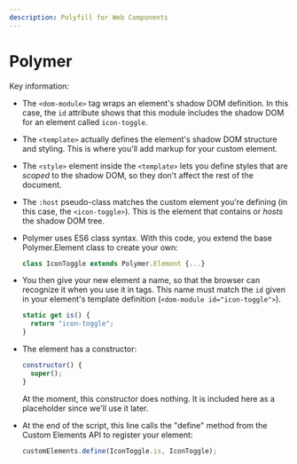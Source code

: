 ```yaml
---
description: Polyfill for Web Components
---
```


# Polymer



Key information:

* The `<dom-module>` tag wraps an element's shadow DOM definition. In this case, the `id` attribute shows that this module includes the shadow DOM for an element called `icon-toggle`.
* The `<template>` actually defines the element's shadow DOM structure and styling. This is where you'll add markup for your custom element.
* The `<style>` element inside the `<template>` lets you define styles that are _scoped_ to the shadow DOM, so they don't affect the rest of the document.
* The `:host` pseudo-class matches the custom element you're defining \(in this case, the `<icon-toggle>`\). This is the element that contains or _hosts_ the shadow DOM tree.
* Polymer uses ES6 class syntax. With this code, you extend the base Polymer.Element class to create your own:

  ```javascript
  class IconToggle extends Polymer.Element {...}
  ```

* You then give your new element a name, so that the browser can recognize it when you use it in tags. This name must match the `id` given in your element's template definition \(`<dom-module id="icon-toggle">`\).

  ```javascript
  static get is() {
    return "icon-toggle";
  }
  ```

* The element has a constructor:

  ```javascript
  constructor() {
    super();
  }
  ```

  At the moment, this constructor does nothing. It is included here as a placeholder since we'll use it later.

* At the end of the script, this line calls the "define" method from the Custom Elements API to register your element:

  ```javascript
  customElements.define(IconToggle.is, IconToggle);
  ```

